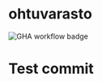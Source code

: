 # ohtuvarasto

![GHA workflow badge](https://github.com/Deepthetics/ohtuvarasto/workflows/CI/badge.svg)

# Test commit